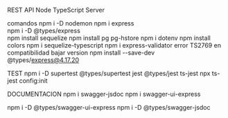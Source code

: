 REST API Node TypeScript Server

comandos
npm i -D nodemon
npm i express  
npm i -D @types/express    
npm install sequelize
npm install pg pg-hstore
npm i dotenv
npm install colors
npm i sequelize-typescript
npm i express-validator
error TS2769 en compatibilidad bajar version
npm install --save-dev @types/express@4.17.20

TEST
npm i -D supertest @types/supertest jest @types/jest ts-jest
npx ts-jest config:init

DOCUMENTACION
npm i swagger-jsdoc
npm i swagger-ui-express

npm i -D  @types/swagger-ui-express
npm i -D @types/swagger-jsdoc